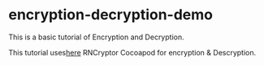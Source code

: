 # encryption-decryption-demo
 This is a basic tutorial of Encryption and Decryption.
 
This tutorial uses[here](https://github.com/RNCryptor/RNCryptor) RNCryptor Cocoapod for encryption & Descryption.
